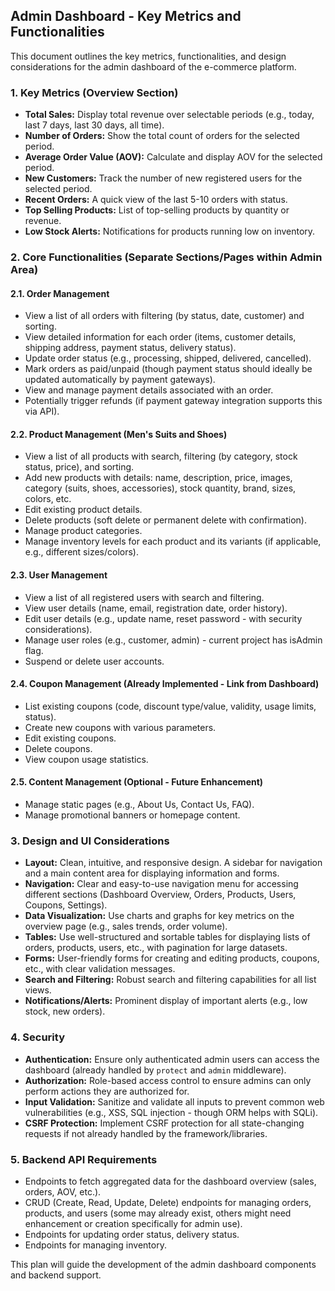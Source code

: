 ## Admin Dashboard - Key Metrics and Functionalities

This document outlines the key metrics, functionalities, and design considerations for the admin dashboard of the e-commerce platform.

### 1. Key Metrics (Overview Section)

- **Total Sales:** Display total revenue over selectable periods (e.g., today, last 7 days, last 30 days, all time).
- **Number of Orders:** Show the total count of orders for the selected period.
- **Average Order Value (AOV):** Calculate and display AOV for the selected period.
- **New Customers:** Track the number of new registered users for the selected period.
- **Recent Orders:** A quick view of the last 5-10 orders with status.
- **Top Selling Products:** List of top-selling products by quantity or revenue.
- **Low Stock Alerts:** Notifications for products running low on inventory.

### 2. Core Functionalities (Separate Sections/Pages within Admin Area)

#### 2.1. Order Management
- View a list of all orders with filtering (by status, date, customer) and sorting.
- View detailed information for each order (items, customer details, shipping address, payment status, delivery status).
- Update order status (e.g., processing, shipped, delivered, cancelled).
- Mark orders as paid/unpaid (though payment status should ideally be updated automatically by payment gateways).
- View and manage payment details associated with an order.
- Potentially trigger refunds (if payment gateway integration supports this via API).

#### 2.2. Product Management (Men's Suits and Shoes)
- View a list of all products with search, filtering (by category, stock status, price), and sorting.
- Add new products with details: name, description, price, images, category (suits, shoes, accessories), stock quantity, brand, sizes, colors, etc.
- Edit existing product details.
- Delete products (soft delete or permanent delete with confirmation).
- Manage product categories.
- Manage inventory levels for each product and its variants (if applicable, e.g., different sizes/colors).

#### 2.3. User Management
- View a list of all registered users with search and filtering.
- View user details (name, email, registration date, order history).
- Edit user details (e.g., update name, reset password - with security considerations).
- Manage user roles (e.g., customer, admin) - current project has isAdmin flag.
- Suspend or delete user accounts.

#### 2.4. Coupon Management (Already Implemented - Link from Dashboard)
- List existing coupons (code, discount type/value, validity, usage limits, status).
- Create new coupons with various parameters.
- Edit existing coupons.
- Delete coupons.
- View coupon usage statistics.

#### 2.5. Content Management (Optional - Future Enhancement)
- Manage static pages (e.g., About Us, Contact Us, FAQ).
- Manage promotional banners or homepage content.

### 3. Design and UI Considerations

- **Layout:** Clean, intuitive, and responsive design. A sidebar for navigation and a main content area for displaying information and forms.
- **Navigation:** Clear and easy-to-use navigation menu for accessing different sections (Dashboard Overview, Orders, Products, Users, Coupons, Settings).
- **Data Visualization:** Use charts and graphs for key metrics on the overview page (e.g., sales trends, order volume).
- **Tables:** Use well-structured and sortable tables for displaying lists of orders, products, users, etc., with pagination for large datasets.
- **Forms:** User-friendly forms for creating and editing products, coupons, etc., with clear validation messages.
- **Search and Filtering:** Robust search and filtering capabilities for all list views.
- **Notifications/Alerts:** Prominent display of important alerts (e.g., low stock, new orders).

### 4. Security

- **Authentication:** Ensure only authenticated admin users can access the dashboard (already handled by `protect` and `admin` middleware).
- **Authorization:** Role-based access control to ensure admins can only perform actions they are authorized for.
- **Input Validation:** Sanitize and validate all inputs to prevent common web vulnerabilities (e.g., XSS, SQL injection - though ORM helps with SQLi).
- **CSRF Protection:** Implement CSRF protection for all state-changing requests if not already handled by the framework/libraries.

### 5. Backend API Requirements

- Endpoints to fetch aggregated data for the dashboard overview (sales, orders, AOV, etc.).
- CRUD (Create, Read, Update, Delete) endpoints for managing orders, products, and users (some may already exist, others might need enhancement or creation specifically for admin use).
- Endpoints for updating order status, delivery status.
- Endpoints for managing inventory.

This plan will guide the development of the admin dashboard components and backend support.

